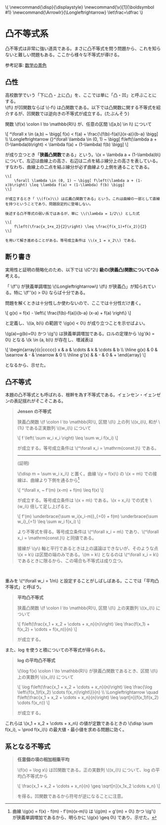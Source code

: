 \\(
    \newcommand{\disp}{\displaystyle}
    \newcommand{\v}[1]{\boldsymbol #1}
    \newcommand{\Arrowlr}{\Longleftrightarrow}
    \let\frac=\dfrac
\\)

# 凸不等式系

凸不等式は非常に強い道具である。まさに凸不等式を問う問題から、これを知らないと難しい問題もある。ここから様々な不等式が導ける。

参考記事: [数学の景色](https://mathlandscape.com/convex-func)

## 凸性

高校数学でいう「下に凸・上に凸」を、ここでは単に「凸・凹」と呼ぶことにする。  
\\(f\\) が凹関数ならば \\(-f\\) は凸関数である。以下では凸関数に関する不等式を紹介するが、凹関数では逆向きの不等式が成立する。(たぶんそう)

関数 \\(f(x) \colon I \to \mathbb{R}\\) が、任意の区間 \\([a,b] \in I\\) について

\\[
    ^\forall x \in (a,b) ~ \bigg[ f(x) < f(a) + \frac{\\{f(b)-f(a)\\}(x-a)}{b-a} \bigg] \\\\
    \Longleftrightarrow {}^\forall \lambda \in (0, 1) ~ \bigg[ f\left(\lambda a + (1-\lambda)b\right) < \lambda f(a) + (1-\lambda) f(b) \bigg]
\\]

が成り立つとき「**狭義凸関数**である」という。\\(x = \lambda a + (1-\lambda)b\\) について、左辺は曲線上の高さ、右辺は二点を結ぶ線分上の高さを表している。すなわち、曲線上の二点を結ぶ線分が必ず曲線より上側を通ることである。

```admonish title="広義凸関数について" collapsible=true
\\[
    \forall \lambda \in (0, 1) ~ \bigg[ f\left(\lambda a + (1-x)b\right) \leq \lambda f(a) + (1-\lambda) f(b) \bigg]
\\]

が成立するとき「 \\(f(x)\\) は広義凸関数である」という。これは曲線の一部として直線を持つということであり、問題設定的に登場しない。
```

```admonish title="memo"
後述する凸不等式の弱い系ではあるが、単に \\(\lambda = 1/2\\) とした式

\\[
    f\left(\frac{x_1+x_2}{2}\right) \leq \frac{f(x_1)+f(x_2)}{2}
\\]

を用いて解き進めることがある。等号成立条件は \\(x_1 = x_2\\) である。
```

## 断り書き

実用性と証明の簡略化のため、以下では \\(C^2\\) **級の(狭義凸)関数についてのみ**考える。

「 \\(f'\\) が狭義単調増加 \\(\Longleftrightarrow\\) \\(f\\) が狭義凸」が知られている。特に \\(f''(x) > 0\\) ならば十分である。

問題を解くときは十分性しか使わないので、ここでは十分性だけ書く。

\\[
    g(x) = f(x) - \left\\{ \frac{f(b)-f(a)}{b-a} (x-a) + f(a) \right\\}
\\]

と定義し、\\((a, b)\\) の範囲で \\(g(x) < 0\\) が成り立つことを示せばよい。

\\(g(a)=g(b)=0\\) かつ \\(g'\\) は狭義単調増加である。ロルの定理から \\(g'(k) = 0\\) となる \\(k \in (a, b)\\) が存在し、増減表は

\\[
    \begin{array}{c|ccccc}
    x & a & \cdots & k & \cdots & b \\\\ \hline
    g(x) & 0 & \searrow & - & \nearrow & 0 \\\\ \hline
    g'(x) & & - & 0 & + 
    \end{array}
\\]

となるから、示せた。



## 凸不等式

本題の凸不等式とも呼ばれる、根幹を為す不等式である。イェンセン・イェンゼンの表記揺れがそこそこある。

> **Jensen の不等式**
> 
> 狭義凸関数 \\(f \colon I \to \mathbb{R}\\), 区間 \\(I\\) 上の列 \\((x_i)\\), 和が \\(1\\) である正実数列 \\((w_i)\\) について
> 
> \\[ f \left( \sum w_i x_i \right) \leq \sum w_i f(x_i) \\]
>
> が成立する。等号成立条件は \\(^\forall x_i = \mathrm{const.}\\) である。
>
> ---
>
> (証明)
>
> \\(\disp m = \sum w_i x_i\\) と置く。曲線 \\(y = f(x)\\) の \\(x = m\\) での接線は、曲線より下側を通るから[^1]
> 
> \\[
>     ^\forall x, ~ f'(m) (x-m) + f(m) \leq f(x)
> \\]
> 
> が成立する。等号成立条件は \\(x = m\\) である。\\(x = x_i\\) での式を \\(w_i\\) 倍して足し上げると、
> 
> \\[
>     f'(m) \underbrace{\sum w_i(x_i-m)}\_{=0} + f(m) \underbrace{\sum w_i}\_{=1} \leq \sum w_i f(x_i)
> \\]
> 
> より不等式を得る。等号成立条件は \\(^\forall x_i = m\\) であり、\\(^\forall x_i = \mathrm{const.}\\) と同値である。
>
> 接線が \\(y\\) 軸と平行であるときは上の議論はできないが、そのような点 \\(x = k\\) は区間の端のみである。\\(m = k\\) となるのは \\(^\forall x_i = k\\) であるときに限るから、この場合も不等式は成り立つ。
>
> [^1]: 曲線 \\(g(x) = f(x) - f(m) - f'(m)(x-m)\\) は \\(g(m) = g'(m) = 0\\) かつ \\(g'\\) が狭義単調増加であるから、明らかに \\(g(x) \geq 0\\) であり、示せた。

<br>

重みを \\(^\forall w_i = 1/n\\) と設定することがしばしばある。ここでは「平均凸不等式」と呼ぼう。

> **平均凸不等式**
>
> 狭義凸関数 \\(f \colon I \to \mathbb{R}\\), 区間 \\(I\\) 上の実数列 \\((x_i)\\) について
>
> \\[
>     f\left(\frac{x_1 + x_2 + \cdots + x_n}{n}\right) \leq \frac{f(x_1) + f(x_2) + \cdots + f(x_n)}{n}
> \\]
>
> が成立する。

また、log を使うと積についての不等式が得られる。

> **log の平均凸不等式**
>
> \\(\log f(x) \colon I \to \mathbb{R}\\) が狭義凸関数であるとき、区間 \\(I\\) 上の実数列 \\((x_i)\\) について
>
> \\[
>     \log f\left(\frac{x_1 + x_2 + \cdots + x_n}{n}\right) \leq \frac{\log \left\\{f(x_1)f(x_2) \cdots f(x_n)\right\\}}{n} \\\\
>     \Longleftrightarrow \quad f\left(\frac{x_1 + x_2 + \cdots + x_n}{n}\right) \leq \sqrt[n]{f(x_1)f(x_2) \cdots f(x_n)}
> \\]
>
> が成立する。

これらは \\(x_1 + x_2 + \cdots + x_n\\) の値が定数であるときの \\(\disp \sum f(x_i), ~ \prod f(x_i)\\) の最大値・最小値を求める問題に効く。

## 系となる不等式

> **任意個の項の相加相乗平均**
>
> \\(f(x) = \log x\\) は凹関数である。正の実数列 \\((x_i)\\) について、log の平均凸不等式から
>
> \\[
>     \frac{x_1 + x_2 + \cdots + x_n}{n} \geq \sqrt[n]{x_1x_2 \cdots x_n}
> \\]
> 
> を得る。凹関数であるから符号が逆になることに注意。
